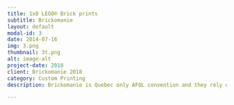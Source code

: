 ```yaml
---
title: 1x8 LEGO® Brick prints
subtitle: Brickomanie 
layout: default
modal-id: 3
date: 2014-07-16
img: 3.png
thumbnail: 3t.png
alt: image-alt
project-date: 2018
client: Brickomanie 2018
category: Custom Printing 
description: Brickomanie is Quebec only AFOL convention and they rely on Million Prints for all their LEGO printing needs. 

---
```

